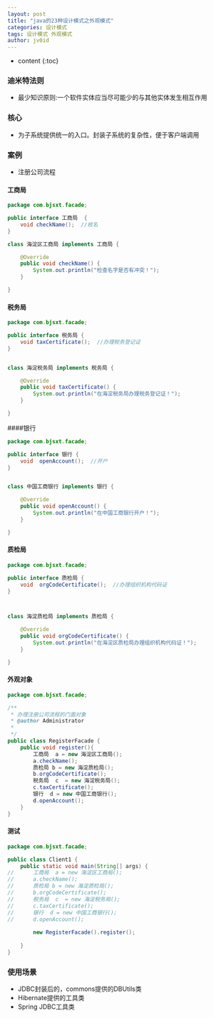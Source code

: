 ```yaml
---
layout: post
title: "java的23种设计模式之外观模式"
categories: 设计模式
tags: 设计模式 外观模式
author: jv0id
---
```


* content
{:toc}
### 迪米特法则

- 最少知识原则:一个软件实体应当尽可能少的与其他实体发生相互作用



### 核心

- 为子系统提供统一的入口。封装子系统的复杂性，便于客户端调用



### 案例

- 注册公司流程



#### 工商局

```java
package com.bjsxt.facade;

public interface 工商局  {
	void checkName();  //核名
}

class 海淀区工商局 implements 工商局 {

	@Override
	public void checkName() {
		System.out.println("检查名字是否有冲突！");
	}

}

```



#### 税务局

```java
package com.bjsxt.facade;

public interface 税务局 {
	void taxCertificate();  //办理税务登记证
}


class 海淀税务局 implements 税务局 {

	@Override
	public void taxCertificate() {
		System.out.println("在海淀税务局办理税务登记证！");
	}

}

```



####银行

```java
package com.bjsxt.facade;

public interface 银行 {
	void  openAccount();  //开户
}


class 中国工商银行 implements 银行 {

	@Override
	public void openAccount() {
		System.out.println("在中国工商银行开户！");
	}

}

```



#### 质检局

```java
package com.bjsxt.facade;

public interface 质检局 {
	void  orgCodeCertificate();  //办理组织机构代码证
}



class 海淀质检局 implements 质检局 {

	@Override
	public void orgCodeCertificate() {
		System.out.println("在海淀区质检局办理组织机构代码证！");
	}

}

```



#### 外观对象

```java
package com.bjsxt.facade;

/**
 * 办理注册公司流程的门面对象
 * @author Administrator
 *
 */
public class RegisterFacade {
	public void register(){
		工商局  a = new 海淀区工商局();
		a.checkName();
		质检局 b = new 海淀质检局();
		b.orgCodeCertificate();
		税务局  c  = new 海淀税务局();
		c.taxCertificate();
		银行  d = new 中国工商银行();
		d.openAccount();
	}
}

```



#### 测试

```java
package com.bjsxt.facade;

public class Client1 {
	public static void main(String[] args) {
//		工商局  a = new 海淀区工商局();
//		a.checkName();
//		质检局 b = new 海淀质检局();
//		b.orgCodeCertificate();
//		税务局  c  = new 海淀税务局();
//		c.taxCertificate();
//		银行  d = new 中国工商银行();
//		d.openAccount();
		
		new RegisterFacade().register();
		
	}
}

```



### 使用场景

- JDBC封装后的，commons提供的DBUtils类
- Hibernate提供的工具类
- Spring JDBC工具类
